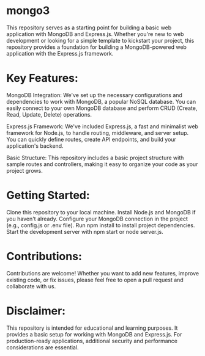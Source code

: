 # mongo3
This repository serves as a starting point for building a basic web application with MongoDB and Express.js. Whether you're new to web development or looking for a simple template to kickstart your project, this repository provides a foundation for building a MongoDB-powered web application with the Express.js framework.

# Key Features:

MongoDB Integration: We've set up the necessary configurations and dependencies to work with MongoDB, a popular NoSQL database. You can easily connect to your own MongoDB database and perform CRUD (Create, Read, Update, Delete) operations.

Express.js Framework: We've included Express.js, a fast and minimalist web framework for Node.js, to handle routing, middleware, and server setup. You can quickly define routes, create API endpoints, and build your application's backend.

Basic Structure: This repository includes a basic project structure with sample routes and controllers, making it easy to organize your code as your project grows.

# Getting Started:
Clone this repository to your local machine.
Install Node.js and MongoDB if you haven't already.
Configure your MongoDB connection in the project (e.g., config.js or .env file).
Run npm install to install project dependencies.
Start the development server with npm start or node server.js.

# Contributions:                                                                                                
Contributions are welcome! Whether you want to add new features, improve existing code, or fix issues, please feel free to open a pull request and collaborate with us.


# Disclaimer:
This repository is intended for educational and learning purposes. It provides a basic setup for working with MongoDB and Express.js. For production-ready applications, additional security and performance considerations are essential.
